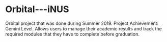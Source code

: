 # Orbital---iNUS
Orbital project that was done during Summer 2019. Project Achievement: Gemini Level. Allows users to manage their academic results and track the required modules that they have to complete before graduation.
